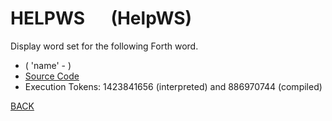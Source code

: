 # HELPWS &emsp; (HelpWS)
Display word set for the following Forth word.
* ( 'name' - )
* [Source Code](../words/amc_ext/HelpWS.cs)
* Execution Tokens: 1423841656 (interpreted) and 886970744 (compiled)


[BACK](builtins.md#HelpWS)

